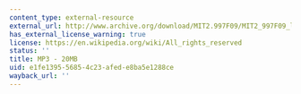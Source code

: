 ```yaml
---
content_type: external-resource
external_url: http://www.archive.org/download/MIT2.997F09/MIT2_997F09_lec02.mp3
has_external_license_warning: true
license: https://en.wikipedia.org/wiki/All_rights_reserved
status: ''
title: MP3 - 20MB
uid: e1fe1395-5685-4c23-afed-e8ba5e1288ce
wayback_url: ''
---
```

